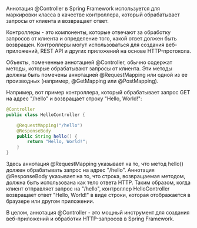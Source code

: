 Аннотация @Controller в Spring Framework используется для маркировки класса в качестве контроллера, который обрабатывает запросы от клиента и возвращает ответ.

Контроллеры - это компоненты, которые отвечают за обработку запросов от клиента и определение того, какой ответ должен быть возвращен. Контроллеры могут использоваться для создания веб-приложений, REST API и других приложений на основе HTTP-протокола.

Объекты, помеченные аннотацией @Controller, обычно содержат методы, которые обрабатывают запросы от клиента. Эти методы должны быть помечены аннотацией @RequestMapping или одной из ее производных (например, @GetMapping или @PostMapping). 

Например, вот пример контроллера, который обрабатывает запрос GET на адрес "/hello" и возвращает строку "Hello, World!":

```java
@Controller
public class HelloController {

    @RequestMapping("/hello")
    @ResponseBody
    public String hello() {
        return "Hello, World!";
    }
}
```

Здесь аннотация @RequestMapping указывает на то, что метод hello() должен обрабатывать запрос на адрес "/hello". Аннотация @ResponseBody указывает на то, что строка, возвращаемая методом, должна быть использована как тело ответа HTTP. Таким образом, когда клиент отправляет запрос на "/hello", контроллер HelloController возвращает ответ "Hello, World!" в виде строки, которая отображается в браузере или другом приложении.

В целом, аннотация @Controller - это мощный инструмент для создания веб-приложений и обработки HTTP-запросов в Spring Framework.